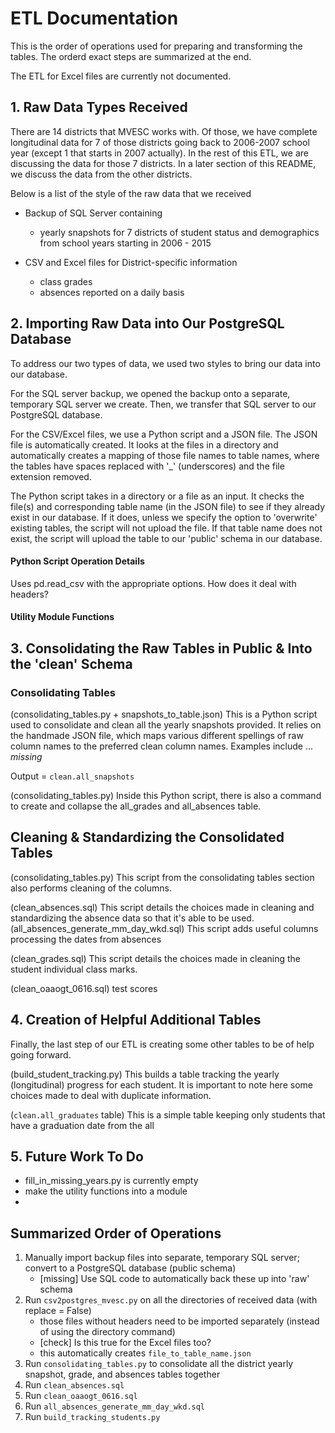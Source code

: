 # ETL Documentation

This is the order of operations used for preparing and transforming the tables. The orderd exact steps are summarized at the end.

The ETL for Excel files are currently not documented.


## 1. Raw Data Types Received

There are 14 districts that MVESC works with. Of those, we have complete longitudinal data for 7 of those districts going back to 2006-2007 school year (except 1 that starts in 2007 actually). In the rest of this ETL, we are discussing the data for those 7 districts. In a later section of this README, we discuss the data from the other districts.

Below is a list of the style of the raw data that we received

* Backup of SQL Server containing
	* yearly snapshots for 7 districts of student status and demographics from school years starting in 2006 - 2015

* CSV and Excel files for District-specific information
	* class grades
	* absences reported on a daily basis

## 2. Importing Raw Data into Our PostgreSQL Database

To address our two types of data, we used two styles to bring our data into our database.

For the SQL server backup, we opened the backup onto a separate, temporary SQL server we create. Then, we transfer that SQL server to our PostgreSQL database.

For the CSV/Excel files, we use a Python script and a JSON file.
The JSON file is automatically created. It looks at the files in a directory and automatically creates a mapping of those file names to table names, where the tables have spaces replaced with '_' (underscores) and the file extension removed.

The Python script takes in a directory or a file as an input. It checks the file(s) and corresponding table name (in the JSON file) to see if they already exist in our database. If it does, unless we specify the option to 'overwrite' existing tables, the script will not upload the file. If that table name does not exist, the script will upload the table to our 'public' schema in our database.

#### Python Script Operation Details

Uses pd.read_csv with the appropriate options. How does it deal with headers?

#### Utility Module Functions

## 3. Consolidating the Raw Tables in Public & Into the 'clean' Schema

### Consolidating Tables

(consolidating_tables.py + snapshots_to_table.json)
This is a Python script used to consolidate and clean all the yearly snapshots provided. It relies on the handmade JSON file, which maps various different spellings of raw column names to the preferred clean column names.
Examples include ... *missing*

Output = `clean.all_snapshots`

(consolidating_tables.py)
Inside this Python script, there is also a command to create and collapse the all_grades and all_absences table.

## Cleaning & Standardizing the Consolidated Tables

(consolidating_tables.py)
This script from the consolidating tables section also performs cleaning of the columns.

(clean_absences.sql)
This script details the choices made in cleaning and standardizing the absence data so that it's able to be used.
(all_absences_generate_mm_day_wkd.sql)
This script adds useful columns processing the dates from absences

(clean_grades.sql)
This script details the choices made in cleaning the student individual class marks.

(clean_oaaogt_0616.sql)
test scores

## 4. Creation of Helpful Additional Tables

Finally, the last step of our ETL is creating some other tables to be of help going forward.

(build_student_tracking.py)
This builds a table tracking the yearly (longitudinal) progress for each student. It is important to note here some choices made to deal with duplicate information.

(`clean.all_graduates` table)
This is a simple table keeping only students that have a graduation date from the all

## 5. Future Work To Do

- fill_in_missing_years.py is currently empty
- make the utility functions into a module
- 

## Summarized Order of Operations

1. Manually import backup files into separate, temporary SQL server; convert to a PostgreSQL database (public schema)
	- [missing] Use SQL code to automatically back these up into 'raw' schema
2. Run `csv2postgres_mvesc.py` on all the directories of received data (with replace = False)
	- those files without headers need to be imported separately (instead of using the directory command)
	- [check] Is this true for the Excel files too?
	- this automatically creates `file_to_table_name.json`
3. Run `consolidating_tables.py` to consolidate all the district yearly snapshot, grade, and absences tables together
4. Run `clean_absences.sql`
5. Run `clean_oaaogt_0616.sql`
6. Run `all_absences_generate_mm_day_wkd.sql`
7. Run `build_tracking_students.py`